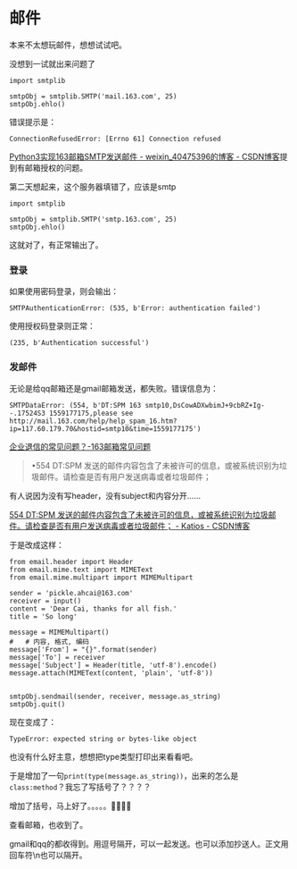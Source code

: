 # 邮件  

本来不太想玩邮件，想想试试吧。

没想到一试就出来问题了  

```
import smtplib

smtpObj = smtplib.SMTP('mail.163.com', 25)
smtpObj.ehlo()
```

错误提示是：  

```
ConnectionRefusedError: [Errno 61] Connection refused

```
[Python3实现163邮箱SMTP发送邮件 - weixin_40475396的博客 - CSDN博客](https://blog.csdn.net/weixin_40475396/article/details/78693408)提到有邮箱授权的问题。  

第二天想起来，这个服务器填错了，应该是smtp

```
import smtplib

smtpObj = smtplib.SMTP('smtp.163.com', 25)
smtpObj.ehlo()
```

这就对了，有正常输出了。 

### 登录  

如果使用密码登录，则会输出：  
```
SMTPAuthenticationError: (535, b'Error: authentication failed')

```
使用授权码登录则正常：  

```
(235, b'Authentication successful')

```

### 发邮件 

无论是给qq邮箱还是gmail邮箱发送，都失败。错误信息为：  

```
SMTPDataError: (554, b'DT:SPM 163 smtp10,DsCowADXwbimJ+9cbRZ+Ig--.17524S3 1559177175,please see http://mail.163.com/help/help_spam_16.htm?ip=117.60.179.70&hostid=smtp10&time=1559177175')

```

[企业退信的常见问题？-163邮箱常见问题](http://help.163.com/09/1224/17/5RAJ4LMH00753VB8.html)

> •554 DT:SPM 发送的邮件内容包含了未被许可的信息，或被系统识别为垃圾邮件。请检查是否有用户发送病毒或者垃圾邮件；

有人说因为没有写header，没有subject和内容分开……

[554 DT:SPM 发送的邮件内容包含了未被许可的信息，或被系统识别为垃圾邮件。请检查是否有用户发送病毒或者垃圾邮件； - Katios - CSDN博客](https://blog.csdn.net/sinat_21302587/article/details/69388526)

于是改成这样：  

```
from email.header import Header
from email.mime.text import MIMEText
from email.mime.multipart import MIMEMultipart

sender = 'pickle.ahcai@163.com'
receiver = input()
content = 'Dear Cai, thanks for all fish.'
title = 'So long'

message = MIMEMultipart()
#   # 内容, 格式, 编码
message['From'] = "{}".format(sender)
message['To'] = receiver
message['Subject'] = Header(title, 'utf-8').encode()
message.attach(MIMEText(content, 'plain', 'utf-8'))


smtpObj.sendmail(sender, receiver, message.as_string)
smtpObj.quit()
```

现在变成了：  
```
TypeError: expected string or bytes-like object

```

也没有什么好主意，想想把type类型打印出来看看吧。

于是增加了一句`print(type(message.as_string))`，出来的怎么是`class:method`？我忘了写括号了？？？？  

增加了括号，马上好了。。。。。🤦‍♀️🤦‍♀️

查看邮箱，也收到了。

gmail和qq的都收得到。用逗号隔开，可以一起发送。也可以添加抄送人。正文用回车符\n也可以隔开。


